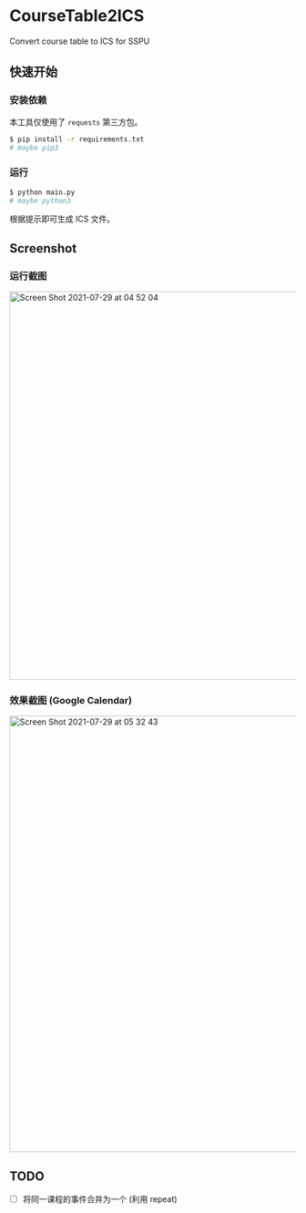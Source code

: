 # CourseTable2ICS

Convert course table to ICS for SSPU

## 快速开始

### 安装依赖

本工具仅使用了 `requests` 第三方包。

``` bash
$ pip install -r requirements.txt
# maybe pip3
```

### 运行

``` bash
$ python main.py
# maybe python3
```

根据提示即可生成 ICS 文件。

## Screenshot

### 运行截图

<img width="682" alt="Screen Shot 2021-07-29 at 04 52 04" src="https://user-images.githubusercontent.com/26853900/127394283-db33a8f4-25d7-4031-9753-4f709c107595.png">

### 效果截图 (Google Calendar)

<img width="766" alt="Screen Shot 2021-07-29 at 05 32 43" src="https://user-images.githubusercontent.com/26853900/127399661-8f2a5b17-928e-4fc0-97d3-de3d910615f9.png">

## TODO

- [ ] 将同一课程的事件合并为一个 (利用 repeat)

